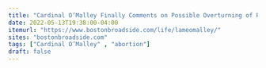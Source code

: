 ```yaml
---
title: "Cardinal O’Malley Finally Comments on Possible Overturning of Roe v. Wade"
date: 2022-05-13T19:38:00-04:00
itemurl: "https://www.bostonbroadside.com/life/lameomalley/"
sites: "bostonbroadside.com"
tags: ["Cardinal O’Malley" , "abortion"]
draft: false
---
```


